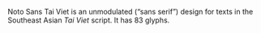 Noto Sans Tai Viet is an unmodulated (“sans serif”) design for texts in the Southeast Asian _Tai Viet_ script. It has 83 glyphs.